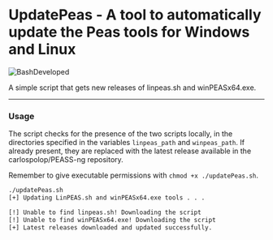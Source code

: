 # UpdatePeas - A tool to automatically update the Peas tools for Windows and Linux

![BashDeveloped](https://img.shields.io/badge/developed%20in-bash-informational?style=for-the-badge)

A simple script that gets new releases of linpeas.sh and winPEASx64.exe.

___

### Usage

The script checks for the presence of the two scripts locally, in the directories specified in the variables `linpeas_path` and `winpeas_path`. If already present, they are replaced with the latest release available in the carlospolop/PEASS-ng repository.

Remember to give executable permissions with `chmod +x ./updatePeas.sh`.

```bash
./updatePeas.sh            
[+] Updating LinPEAS.sh and winPEASx64.exe tools . . .

[!] Unable to find linpeas.sh! Downloading the script
[!] Unable to find winPEASx64.exe! Downloading the script
[+] Latest releases downloaded and updated successfully.
```
